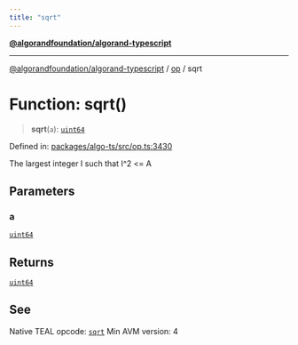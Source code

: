 ```yaml
---
title: "sqrt"
---
```


[**@algorandfoundation/algorand-typescript**](../../README.md)

***

[@algorandfoundation/algorand-typescript](../../README.md) / [op](../README.md) / sqrt

# Function: sqrt()

> **sqrt**(`a`): [`uint64`](../../index/type-aliases/uint64.md)

Defined in: [packages/algo-ts/src/op.ts:3430](https://github.com/algorandfoundation/puya-ts/blob/main/packages/algo-ts/src/op.ts#L3430)

The largest integer I such that I^2 <= A

## Parameters

### a

[`uint64`](../../index/type-aliases/uint64.md)

## Returns

[`uint64`](../../index/type-aliases/uint64.md)

## See

Native TEAL opcode: [`sqrt`](https://developer.algorand.org/docs/get-details/dapps/avm/teal/opcodes/v10/#sqrt)
Min AVM version: 4
